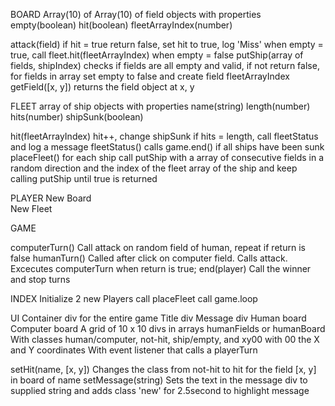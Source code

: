 BOARD
Array(10) of Array(10) of field objects with properties empty(boolean) hit(boolean) fleetArrayIndex(number)

attack(field)                           if hit = true return false, set hit to true, log 'Miss' when empty = true, call fleet.hit(fleetArrayIndex) when empty = false
putShip(array of fields, shipIndex)     checks if fields are all empty and valid, if not return false, for fields in array set empty to false and create field 
                                        fleetArrayIndex
getField([x, y])                        returns the field object at x, y


FLEET
array of ship objects with properties name(string) length(number) hits(number) shipSunk(boolean)

hit(fleetArrayIndex)        hit++, change shipSunk if hits = length, call fleetStatus and log a message
fleetStatus()               calls game.end() if all ships have been sunk
placeFleet()                for each ship call putShip with a array of consecutive fields in a random direction and the index of the fleet array of the ship and
                            keep calling putShip until true is returned                   
                

PLAYER
New Board                   
New Fleet

GAME
                    
computerTurn()              Call attack on random field of human, repeat if return is false
humanTurn()                 Called after click on computer field. Calls attack. Excecutes computerTurn when return is true;
end(player)                 Call the winner and stop turns

INDEX
Initialize 2 new Players call placeFleet call game.loop

UI
Container div for the entire game
  Title div
  Message div
  Human board
  Computer board
    A grid of 10 x 10 divs in arrays humanFields or humanBoard
    With classes human/computer, not-hit, ship/empty, and xy00 with 00 the X and Y coordinates
    With event listener that calls a playerTurn  

setHit(name, [x, y])     Changes the class from not-hit to hit for the field [x, y] in board of name
setMessage(string)       Sets the text in the message div to supplied string and adds class 'new' for 2.5second to highlight message

 